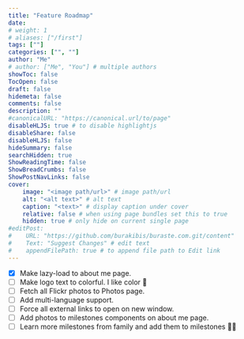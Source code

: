 ```yaml
---
title: "Feature Roadmap"
date: 
# weight: 1
# aliases: ["/first"]
tags: [""]
categories: ["", ""]
author: "Me"
# author: ["Me", "You"] # multiple authors
showToc: false
TocOpen: false
draft: false
hidemeta: false
comments: false
description: ""
#canonicalURL: "https://canonical.url/to/page"
disableHLJS: true # to disable highlightjs
disableShare: false
disableHLJS: false
hideSummary: false
searchHidden: true
ShowReadingTime: false
ShowBreadCrumbs: false
ShowPostNavLinks: false
cover:
    image: "<image path/url>" # image path/url
    alt: "<alt text>" # alt text
    caption: "<text>" # display caption under cover
    relative: false # when using page bundles set this to true
    hidden: true # only hide on current single page
#editPost:
#    URL: "https://github.com/burakibis/buraste.com.git/content"
#    Text: "Suggest Changes" # edit text
#    appendFilePath: true # to append file path to Edit link
---
```


- [x] Make lazy-load to about me page.
- [ ] Make logo text to colorful. I like color 🌈
- [ ] Fetch all Flickr photos to Photos page.
- [ ] Add multi-language support.
- [ ] Force all external links to open on new window.
- [ ] Add photos to milestones components on about me page.
- [ ] Learn more milestones from family and add them to milestones 👩‍👦
